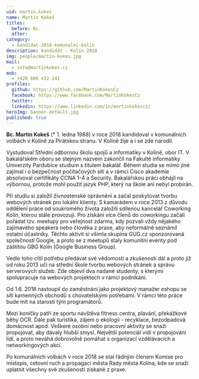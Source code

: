 ```yaml
---
uid: martin.kokes
name: Martin Kokeš
titles:
  before: Bc. 
  after:
category:
  - kandidat-2018-komunalni-kolin
description: kandidát - Kolín 2018
img: people/martin-kokes.jpg
mail:
  - info@martinkokes.cz
mob:
  - +420 606 432 141
profiles:
  github: https://github.com/MartinKokesCz
  facebook: https://www.facebook.com/MartinKokesCz
  twitter:
  linkedin: https://www.linkedin.com/in/martinkokescz/
heroImg: banner-default.jpg
published: true
---
```


**Bc. Martin Kokeš** (* 1. ledna 1988) v roce 2018 kandidoval v komunálních volbách v Kolíně za Pirátskou stranu. V Kolíně žije a i se zde narodil.

Vystudoval Střední odbornou školu spojů a informatiky v Kolíně, obor IT. V bakalářském oboru se stejným názvem zakončil na Fakultě informatiky Univerzity Pardubice studium s titulem bakalář. Během studia se mimo jiné zajímal i o bezpečnost počítačových sítí a v rámci Cisco akademie absolvoval certifikáty CCNA 1-4 a Security. Bakalářskou práci obhájil na výbornou, protože mohl použít jazyk PHP, který na škole ani nebyl probírán.

Při studiu si založil živnostenské oprávnění a začal poskytovat tvorbu webových stránek pro lokální klienty. S kamarádem v roce 2013 z důvodu oddělení práce od soukromého života založili sdílenou kancelář Coworking Kolín, kterou stále provozují. Pro získání více členů do coworkingu začali pořádat tzv. meetupy pro veřejnost zdarma, kdy pozvali vždy nějakého zajímavého speakera nebo člověka z praxe, aby neformálně seznámil ostatní účastníky. Těchto aktivit si všimla skupina GUG.cz sponzorovaná společností Google, a proto se z meetupů staly komunitní eventy pod záštitou GBG Kolín (Google Business Group).

Vedle toho cítil potřebu předávat své vědomosti a zkušenosti dál a proto již od roku 2013 učí na střední škole tvorbu webových stránek a správu serverových služeb. Zde objevil dva nadané studenty, s kterými spolupracuje na webových projektech v rámci podnikání.

Od 1.6. 2018 nastoupil do zaměstnání jako projektový manažer eshopu se sítí kamenných obchodů s chovatelskými potřebami. V rámci této práce bude mít na starosti tým programátorů.

Mezi koníčky patří ze sportu návštěva fitness centra, plavání, překážkové běhy OCR. Dále pak turistika, zájem o ekologii - recyklace, bezodpadová domácnost apod. Veškeré osobní nebo pracovní aktivity se snaží propojovat, aby dávaly hlubší smysl. Největší potenciál vidí v propojování lidí, a proto neváhá dobrovolně pomáhat s organizací vzdělávacích a networkingových akcí.

Po komunálních volbách v roce 2018 se stal řádným členem Komise pro místopis, cetovní ruch a propagaci města Rady města Kolína, kde se snaží uplatnit všechny své zkušenosti získané z praxe.
